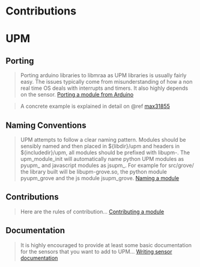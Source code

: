 # Contributions

# UPM

## Porting

> Porting arduino libraries to libmraa as UPM libraries is usually fairly easy. The issues typically come from misunderstanding of how a non real time OS deals with interrupts and timers. It also highly depends on the sensor. [Porting a module from Arduino](https://github.com/intel-iot-devkit/upm/blob/master/docs/porting.md)

> A concrete example is explained in detail on @ref [max31855](https://github.com/intel-iot-devkit/upm/blob/master/docs/max31855.md)

## Naming Conventions

> UPM attempts to follow a clear naming pattern. Modules should be sensibly named and then placed in ${libdir}/upm and headers in ${includedir}/upm, all modules should be prefixed with libupm-. The upm_module_init will automatically name python UPM modules as pyupm_ and javascript modules as jsupm_. For example for src/grove/ the library built will be libupm-grove.so, the python module pyupm_grove and the js module jsupm_grove. [Naming a module](https://github.com/intel-iot-devkit/upm/blob/master/docs/naming.md)

## Contributions

> Here are the rules of contribution... [Contributing a module](https://github.com/intel-iot-devkit/upm/blob/master/docs/contributions.md)

## Documentation

> It is highly encouraged to provide at least some basic documentation for the sensors that you want to add to UPM... [Writing sensor documentation](https://github.com/intel-iot-devkit/upm/blob/master/docs/documentation.md)